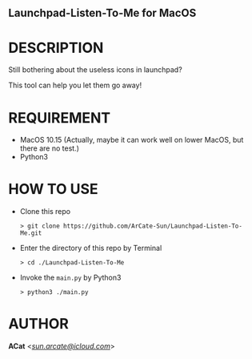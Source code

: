 Launchpad-Listen-To-Me for MacOS
--------------------------------

# DESCRIPTION

Still bothering about the useless icons in launchpad?

This tool can help you let them go away!

# REQUIREMENT

* MacOS 10.15 (Actually, maybe it can work well on lower MacOS, but there are no test.)
* Python3


# HOW TO USE

* Clone this repo
    ```shell script
    > git clone https://github.com/ArCate-Sun/Launchpad-Listen-To-Me.git
    ```

* Enter the directory of this repo by Terminal
    ```shell script
    > cd ./Launchpad-Listen-To-Me
    ```

* Invoke the `main.py` by Python3
    ```shell script
    > python3 ./main.py
    ```

# AUTHOR

**ACat** <*sun.arcate@icloud.com*>

